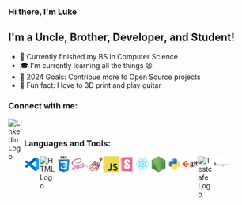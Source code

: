 ### Hi there, I'm Luke

## I'm a Uncle, Brother, Developer, and Student!

- :tada: Currently finished my BS in Computer Science
- :mortar_board: I'm currently learning all the things :laughing:
- :floppy_disk: 2024 Goals: Contribue more to Open Source projects
- :ghost: Fun fact: I love to 3D print and play guitar

### Connect with me:

[<img align="left" width="32" alt="Linkedin Logo" src="https://simpleicons.org/icons/linkedin.svg" />][linkedin]

<br />

### Languages and Tools:

<!-- ![vscode Logo](https://cdn.jsdelivr.net/npm/simple-icons@v3/icons/visualstudiocode.svg#vscode)
<style>
    img[src*="vscode"]{
    width: 32px;
    height: 32px;
    filter: invert(36%) sepia(99%) saturate(1853%) hue-rotate(182deg) brightness(84%) contrast(101%);
    }
</style> -->

[<img align="left" width="32" alt="Visule Studio Code Logo" src="https://raw.githubusercontent.com/vscode-icons/vscode-icons/72101ee333eca9219ac9a7c14d4834eef8e4c64b/icons/file_type_vscode.svg" />][vscode]
[<img align="left" width="32" alt="HTML Logo" src="https://raw.githubusercontent.com/actions/starter-workflows/02575c8e9159c78274a58f650ebfb94d44038029/icons/html.svg" />][html]
<img align="left" width="32" alt="CSS Logo" src="https://raw.githubusercontent.com/github/explore/80688e429a7d4ef2fca1e82350fe8e3517d3494d/topics/css/css.png"/>
<img align="left" width="32" alt="SASS Logo" src="https://raw.githubusercontent.com/github/explore/80688e429a7d4ef2fca1e82350fe8e3517d3494d/topics/sass/sass.png"/>
<img align="left" width="32" alt="Styled Components Logo" src="https://raw.githubusercontent.com/vscode-icons/vscode-icons/72101ee333eca9219ac9a7c14d4834eef8e4c64b/icons/file_type_styled.svg"/>
<img align="left" width="32" alt="Javascript Logo" src="https://raw.githubusercontent.com/github/explore/80688e429a7d4ef2fca1e82350fe8e3517d3494d/topics/javascript/javascript.png"/>
<img align="left" width="32" alt="Storybook Logo" src="https://raw.githubusercontent.com/github/explore/80688e429a7d4ef2fca1e82350fe8e3517d3494d/topics/storybook/storybook.png" />
<img align="left" height="32" widht="32" alt="React Logo" src="https://raw.githubusercontent.com/github/explore/80688e429a7d4ef2fca1e82350fe8e3517d3494d/topics/react/react.png" />
<img align="left" width="32" alt="Node Logo" src="https://raw.githubusercontent.com/github/explore/80688e429a7d4ef2fca1e82350fe8e3517d3494d/topics/nodejs/nodejs.png" />
<img align="left" width="32" alt="Python Logo" src="https://raw.githubusercontent.com/github/explore/80688e429a7d4ef2fca1e82350fe8e3517d3494d/topics/python/python.png" />
<img align="left" width="32" alt="Git Logo" src="https://raw.githubusercontent.com/devicons/devicon/0d6c64dbbf311879f7d563bfc3ccf559f9ed111c/icons/git/git-original-wordmark.svg" />
<img align="left" width="32" alt="Testcafe Logo" src="https://raw.githubusercontent.com/bestofjs/bestofjs-webui/57155afee1a6a5363fccb69225fcf6a5bd093365/public/logos/testcafe.svg" />
<img align="left" width="32" alt="Mongo Logo" src="https://raw.githubusercontent.com/github/explore/80688e429a7d4ef2fca1e82350fe8e3517d3494d/topics/mongodb/mongodb.png" />

<br />
<br />


[vscode]: https://code.visualstudio.com/
[linkedin]: https://www.linkedin.com/in/luke-barrett-salt-lake-city/
[html]: https://developer.mozilla.org/en-US/docs/Web/HTML
